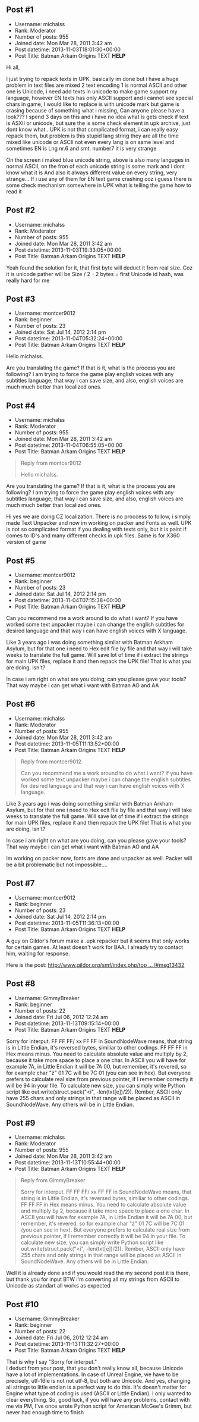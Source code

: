 ## Post #1
- Username: michalss
- Rank: Moderator
- Number of posts: 955
- Joined date: Mon Mar 28, 2011 3:42 am
- Post datetime: 2013-11-03T18:01:30+00:00
- Post Title: Batman Arkam Origins TEXT **HELP**

Hi all,

I just trying to repack texts in UPK, basically im done but i have a huge problem in text files are mixed 2 text encoding 1 is normal ASCII and other one is Unicode, i need add texts in unicode to make game support my language, however EN texts has only ASCII support and i cannot see special chars in game, I would like to replace is with unicode mark but game is crasing because of something what i missing, Can anyone please have a look??? I spend 3 days on this and i have no idea what is gets check if text is ASXII or unicode, but sure the is some check element in upk archive, just dont know what.. UPK is not that complicated format, i can really easy repack them, but problem is this stupid  lang string they are all the time mixed like unicode or ASCII not even every lang is on same level and sometimes EN is Lng nr.6 and smt. number7 it is very strange 


On the screen i maked blue unicode string, above is also many languges in normal ASCII, on the fron of each unicode string is some mark and i dont know what it is  And also it always different value on every string, very strange... If i use any of them for EN text game crashing coz i guess there is some check mechanism somewhere in UPK what is telling the game how to read it
## Post #2
- Username: michalss
- Rank: Moderator
- Number of posts: 955
- Joined date: Mon Mar 28, 2011 3:42 am
- Post datetime: 2013-11-03T19:33:05+00:00
- Post Title: Batman Arkam Origins TEXT **HELP**

Yeah found the solution for it, that first byte will deduct it from real size. Coz it is unicode pather will be Size / 2 - 2 bytes = first Unicode id hash, was really hard for me
## Post #3
- Username: montcer9012
- Rank: beginner
- Number of posts: 23
- Joined date: Sat Jul 14, 2012 2:14 pm
- Post datetime: 2013-11-04T05:32:24+00:00
- Post Title: Batman Arkam Origins TEXT **HELP**

Hello michalss.

Are you translating the game? If that is it, what is the process you are following? I am trying to force the game play english voices with any subtitles language; that way i can save size, and also, english voices are much much better than localized ones.
## Post #4
- Username: michalss
- Rank: Moderator
- Number of posts: 955
- Joined date: Mon Mar 28, 2011 3:42 am
- Post datetime: 2013-11-04T06:55:05+00:00
- Post Title: Batman Arkam Origins TEXT **HELP**

> Reply from montcer9012
>
> Hello michalss.

Are you translating the game? If that is it, what is the process you are following? I am trying to force the game play english voices with any subtitles language; that way i can save size, and also, english voices are much much better than localized ones.

Hi yes we are doing CZ localization. There is no proccess to follow, i simply made Text Unpacker and now im working on packer and Fonts as well. UPK is not so complicated format if you dealing with texts only, but it is paint if comes to ID's and many different checks in upk files. Same is for X360 version of game
## Post #5
- Username: montcer9012
- Rank: beginner
- Number of posts: 23
- Joined date: Sat Jul 14, 2012 2:14 pm
- Post datetime: 2013-11-04T07:15:38+00:00
- Post Title: Batman Arkam Origins TEXT **HELP**

Can you recommend me a work around to do what i want? If you have worked some text unpacker maybe i can change the english subtitles for desired language and that way i can have english voices with X language.

Like 3 years ago i was doing something similar with Batman Arkham Asylum, but for that one i need to Hex edit file by file and that way i will take weeks to translate the full game. Will save lot of time if i extract the strings for main UPK files, replace it and then repack the UPK file! That is what you are doing, isn't?

In case i am right on what are you doing, can you please gave your tools? That way maybe i can get what i want with Batman AO and AA
## Post #6
- Username: michalss
- Rank: Moderator
- Number of posts: 955
- Joined date: Mon Mar 28, 2011 3:42 am
- Post datetime: 2013-11-05T11:13:52+00:00
- Post Title: Batman Arkam Origins TEXT **HELP**

> Reply from montcer9012
>
> Can you recommend me a work around to do what i want? If you have worked some text unpacker maybe i can change the english subtitles for desired language and that way i can have english voices with X language.

Like 3 years ago i was doing something similar with Batman Arkham Asylum, but for that one i need to Hex edit file by file and that way i will take weeks to translate the full game. Will save lot of time if i extract the strings for main UPK files, replace it and then repack the UPK file! That is what you are doing, isn't?

In case i am right on what are you doing, can you please gave your tools? That way maybe i can get what i want with Batman AO and AA

Im working on packer now, fonts are done and unpacker as well. Packer will be a bit problematic but not impossible....
## Post #7
- Username: montcer9012
- Rank: beginner
- Number of posts: 23
- Joined date: Sat Jul 14, 2012 2:14 pm
- Post datetime: 2013-11-05T11:36:13+00:00
- Post Title: Batman Arkam Origins TEXT **HELP**

A guy on Gildor's forum make a .upk repacker but it seems that only works for certain games. At least doesn't work for BAA. I already try to contact him, waiting for response.

Here is the post:
[http://www.gildor.org/smf/index.php/top ... l#msg13432](http://www.gildor.org/smf/index.php/topic,267.msg13432.html#msg13432)
## Post #8
- Username: GimmyBreaker
- Rank: beginner
- Number of posts: 22
- Joined date: Fri Jul 06, 2012 12:24 am
- Post datetime: 2013-11-13T09:15:14+00:00
- Post Title: Batman Arkam Origins TEXT **HELP**

Sorry for interput.
FF FF FF/ xx FF FF in SoundNodeWave means, that string is in Little Endian, it's reversed bytes, similiar to other codings. 
FF FF FF in Hex means minus. You need to calculate absolute value and multiply by 2, because it take more space to place a one char. In ASCII you will have for example 7A, in Little Endian it will be 7A 00, but remember, it's revered, so for example char "ż" 01 7C will be 7C 01 (you can see in hex). But everyone prefers to calculate real size from previous pointer, if I remember correctly it will be 94 in your file.
To calculate new size, you can simply write Python script like out.write(struct.pack("<i", -len(txt[e])/2)).
Rember, ASCII only have 255 chars and only strings in that range will be placed as ASCII in SoundNodeWave. Any others will be in Little Endian.
## Post #9
- Username: michalss
- Rank: Moderator
- Number of posts: 955
- Joined date: Mon Mar 28, 2011 3:42 am
- Post datetime: 2013-11-13T10:55:44+00:00
- Post Title: Batman Arkam Origins TEXT **HELP**

> Reply from GimmyBreaker
>
> Sorry for interput.
FF FF FF/ xx FF FF in SoundNodeWave means, that string is in Little Endian, it's reversed bytes, similiar to other codings. 
FF FF FF in Hex means minus. You need to calculate absolute value and multiply by 2, because it take more space to place a one char. In ASCII you will have for example 7A, in Little Endian it will be 7A 00, but remember, it's revered, so for example char "ż" 01 7C will be 7C 01 (you can see in hex). But everyone prefers to calculate real size from previous pointer, if I remember correctly it will be 94 in your file.
To calculate new size, you can simply write Python script like out.write(struct.pack("<i", -len(txt[e])/2)).
Rember, ASCII only have 255 chars and only strings in that range will be placed as ASCII in SoundNodeWave. Any others will be in Little Endian.

Well it is already done and if you would read the my second post it is there, but thank you for input  BTW i'm converting all my strings from ASCII to Unicode as standart all works as expected
## Post #10
- Username: GimmyBreaker
- Rank: beginner
- Number of posts: 22
- Joined date: Fri Jul 06, 2012 12:24 am
- Post datetime: 2013-11-13T11:32:27+00:00
- Post Title: Batman Arkam Origins TEXT **HELP**

That is why I say "Sorry for interput."   
I deduct from your post, that you don't really know all, because Unicode have a lot of implementations.
In case of Unreal Engine, we have to be precisely, utf-16le is not not utf-8, but both are Unicode. 
And yes, changing all strings to little endian is a perfect way to do this. It's doesn't matter for Engine what type of coding is used (ASCII or Little Endian).
I only wanted to clear everything.
So, good luck, if you will have any problems, contact with me via PM, I've once wrote Python script for American McGee's Grimm, but never had enough time to finish
